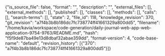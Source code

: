 {"is_source_file": false, "format": "", "description": "", "external_files": [], "external_methods": [], "published": [], "classes": [], "methods": [], "calls": [], "search-terms": [], "state": 2, "file_id": 118, "knowledge_revision": 370, "git_revision": "a7f4b3b8b186dc7fc738774ff41661329a800dd5", "filename": "/home/kavia/workspace/code-generation/daily-journal-web-app-web-application-9754-9763/README.md", "hash": "f5f9de87ba49e13d8dbaf32abae359dd", "format-version": 4, "code-base-name": "default", "revision_history": [{"370": "a7f4b3b8b186dc7fc738774ff41661329a800dd5"}]}